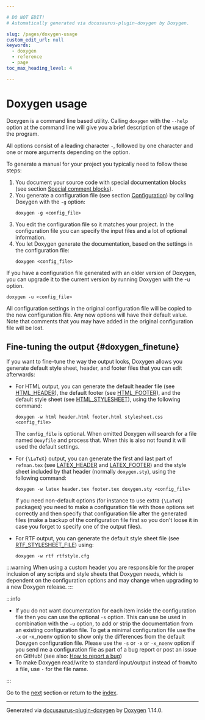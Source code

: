 ```yaml
---

# DO NOT EDIT!
# Automatically generated via docusaurus-plugin-doxygen by Doxygen.

slug: /pages/doxygen-usage
custom_edit_url: null
keywords:
  - doxygen
  - reference
  - page
toc_max_heading_level: 4

---
```


<div class="doxyPage">

# Doxygen usage




Doxygen is a command line based utility. Calling <code>doxygen</code> with the <code>--help</code> option at the command line will give you a brief description of the usage of the program.

All options consist of a leading character <code>-</code>, followed by one character and one or more arguments depending on the option.

To generate a manual for your project you typically need to follow these steps:

<ol class="doxyList" type="1">
<li>You document your source code with special documentation blocks (see section <a href="/web-doxygen/docs/pages/docblocks/#specialblock">Special comment blocks</a>).</li>
<li>You generate a configuration file (see section <a href="/web-doxygen/docs/pages/config">Configuration</a>) by calling Doxygen with the <code>-g</code> option:


<pre><code>doxygen -g &lt;config_file&gt;
</code></pre></li>
<li>You edit the configuration file so it matches your project. In the configuration file you can specify the input files and a lot of optional information.</li>
<li>You let Doxygen generate the documentation, based on the settings in the configuration file:


<pre><code>doxygen &lt;config_file&gt;
</code></pre></li>
</ol>

If you have a configuration file generated with an older version of Doxygen, you can upgrade it to the current version by running Doxygen with the -u option.


<pre><code>doxygen -u &lt;config_file&gt;
</code></pre>


All configuration settings in the original configuration file will be copied to the new configuration file. Any new options will have their default value. Note that comments that you may have added in the original configuration file will be lost.

## Fine-tuning the output {#doxygen_finetune}


If you want to fine-tune the way the output looks, Doxygen allows you generate default style sheet, header, and footer files that you can edit afterwards:

<ul class="doxyList ">
<li>For HTML output, you can generate the default header file (see <a href="/web-doxygen/docs/pages/config/#cfg_html_header">HTML_HEADER</a>), the default footer (see <a href="/web-doxygen/docs/pages/config/#cfg_html_footer">HTML_FOOTER</a>), and the default style sheet (see <a href="/web-doxygen/docs/pages/config/#cfg_html_stylesheet">HTML_STYLESHEET</a>), using the following command:


<pre><code>doxygen -w html header.html footer.html stylesheet.css &lt;config_file&gt;
</code></pre>


The <code>config_file</code> is optional. When omitted Doxygen will search for a file named <code>Doxyfile</code> and process that. When this is also not found it will used the default settings.

</li>
<li>For <code>{\LaTeX}</code> output, you can generate the first and last part of <code>refman.tex</code> (see <a href="/web-doxygen/docs/pages/config/#cfg_latex_header">LATEX_HEADER</a> and <a href="/web-doxygen/docs/pages/config/#cfg_latex_footer">LATEX_FOOTER</a>) and the style sheet included by that header (normally <code>doxygen.sty</code>), using the following command:


<pre><code>doxygen -w latex header.tex footer.tex doxygen.sty &lt;config_file&gt;
</code></pre>


If you need non-default options (for instance to use extra <code>{\LaTeX}</code> packages) you need to make a configuration file with those options set correctly and then specify that configuration file after the generated files (make a backup of the configuration file first so you don't loose it in case you forget to specify one of the output files).</li>
<li>For RTF output, you can generate the default style sheet file (see <a href="/web-doxygen/docs/pages/config/#cfg_rtf_stylesheet_file">RTF_STYLESHEET_FILE</a>) using:


<pre><code>doxygen -w rtf rtfstyle.cfg
</code></pre></li>
</ul>

:::warning
When using a custom header you are responsible for the proper inclusion of any scripts and style sheets that Doxygen needs, which is dependent on the configuration options and may change when upgrading to a new Doxygen release.
:::


:::info
<ul class="doxyList ">
<li>If you do not want documentation for each item inside the configuration file then you can use the optional <code>-s</code> option. This can use be used in combination with the <code>-u</code> option, to add or strip the documentation from an existing configuration file. To get a minimal configuration file use the <code>-x</code> or -x_noenv option to show only the differences from the default Doxygen configuration file. Please use the <code>-s</code> or <code>-x</code> or <code>-x_noenv</code> option if you send me a configuration file as part of a bug report or post an issue on GitHub! (see also: <a href="/web-doxygen/docs/pages/trouble/#bug_reports">How to report a bug</a>)</li>
<li>To make Doxygen read/write to standard input/output instead of from/to a file, use <code>-</code> for the file name.</li>
</ul>
:::

 
Go to the <a href="/docs/pages/doxywizard-usage/">next</a> section or return to the
 <a href="/docs/">index</a>.


<hr/>

<p class="doxyGeneratedBy">Generated via <a href="https://github.com/xpack/docusaurus-plugin-doxygen">docusaurus-plugin-doxygen</a> by <a href="https://www.doxygen.nl">Doxygen</a> 1.14.0.</p>

</div>
